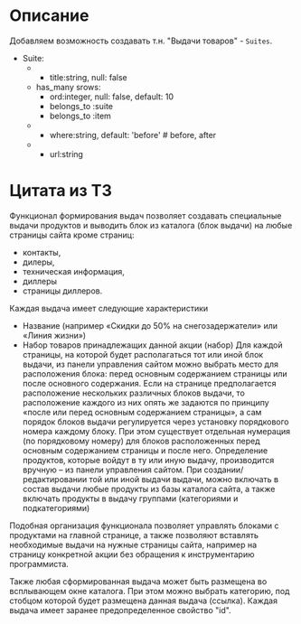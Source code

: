 # Описание

Добавляем возможность создавать т.н. "Выдачи товаров" - `Suites`.

* Suite:
    * + title:string, null: false
    * has_many srows:
        * ord:integer, null: false, default: 10
        * belongs_to :suite
        * belongs_to :item
    * + where:string, default: 'before' # before, after
    * + url:string 
        

# Цитата из ТЗ

Функционал формирования выдач позволяет создавать специальные 
выдачи продуктов и выводить блок из каталога (блок выдачи) 
на любые страницы сайта кроме страниц: 
- контакты,
- дилеры,
- техническая информация,
- диллеры
- страницы диллеров.

Каждая выдача имеет следующие характеристики
- Название (например «Скидки до 50% на снегозадержатели» или «Линия жизни»)
- Набор товаров принадлежащих данной акции (набор) 
Для каждой страницы, на которой будет располагаться тот или иной блок 
выдачи, из панели управления сайтом можно выбрать место для расположения 
блока: перед основным содержанием страницы или после основного содержания.
Если на странице предполагается расположение нескольких различных блоков 
выдачи, то расположение каждого из них опять же задаются по принципу 
«после или перед основным содержанием страницы», а сам порядок блоков 
выдачи регулируется через установку порядкового номера каждому блоку. 
При этом существует отдельная нумерация (по порядковому номеру) для 
блоков расположенных перед основным содержанием страницы и после него.
Определение продуктов, которые войдут в ту или иную выдачу, производится 
вручную – из панели управления сайтом. При создании/редактировании той 
или иной выдачи выдачи, можно включать в состав выдачи любые продукты 
из базы каталога сайта, а также включать продукты в выдачу группами 
(категориями и подкатегориями)

Подобная организация функционала позволяет управлять блоками с 
продуктами на главной странице, а также позволяют вставлять необходимые 
выдачи на нужные страницы сайта, например на страницу конкретной акции 
без обращения к инструментарию программиста.
 
Также любая сформированная выдача может быть размещена во всплывающем 
окне каталога. При этом можно выбрать категорию, под стобцом которой 
будет размещена данная выдача (ссылка).
Каждая выдача имеет заранее предопределенное свойство "id". 
